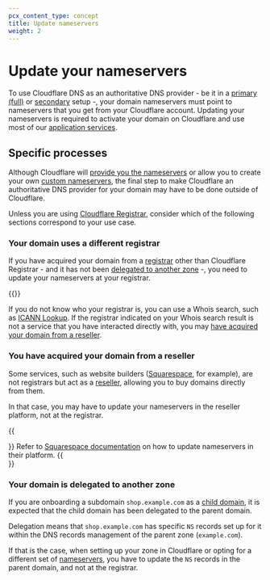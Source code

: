 ```yaml
---
pcx_content_type: concept
title: Update nameservers
weight: 2
---
```


# Update your nameservers

To use Cloudflare DNS as an authoritative DNS provider - be it in a [primary (full)](/dns/zone-setups/full-setup/) or [secondary](/dns/zone-setups/zone-transfers/cloudflare-as-secondary/) setup -, your domain nameservers must point to nameservers that you get from your Cloudflare account. Updating your nameservers is required to activate your domain on Cloudflare and use most of our [application services](/fundamentals/concepts/how-cloudflare-works/#application-services).

## Specific processes

Although Cloudflare will [provide you the nameservers](/dns/nameservers/#authoritative-nameservers-offering) or allow you to create your own [custom nameservers](/dns/nameservers/custom-nameservers/), the final step to make Cloudflare an authoritative DNS provider for your domain may have to be done outside of Cloudflare.

Unless you are using [Cloudflare Registrar](/registrar/), consider which of the following sections correspond to your use case.

### Your domain uses a different registrar

If you have acquired your domain from a [registrar](https://www.cloudflare.com/learning/dns/glossary/what-is-a-domain-name-registrar/) other than Cloudflare Registrar - and it has not been [delegated to another zone](#your-domain-is-delegated-to-another-zone) -, you need to update your nameservers at your registrar.

{{<render file="_ns-update-providers.md">}}

If you do not know who your registrar is, you can use a Whois search, such as [ICANN Lookup](https://lookup.icann.org/). If the registrar indicated on your Whois search result is not a service that you have interacted directly with, you may [have acquired your domain from a reseller](#you-have-acquired-your-domain-from-a-reseller).

### You have acquired your domain from a reseller

Some services, such as website builders ([Squarespace](https://support.squarespace.com/hc/en-us/articles/115003671428-Who-s-my-domain-provider), for example), are not registrars but act as a [reseller](https://www.icann.org/resources/pages/reseller-2013-05-03-en), allowing you to buy domains directly from them.

In that case, you may have to update your nameservers in the reseller platform, not at the registrar.

{{<Aside type="note">}}
Refer to [Squarespace documentation](https://support.squarespace.com/hc/en-us/articles/4404183898125-Nameservers-and-DNSSEC-for-Squarespace-managed-domains#toc-open-the-domain-s-advanced-settings) on how to update nameservers in their platform.
{{</Aside>}}

### Your domain is delegated to another zone

If you are onboarding a subdomain `shop.example.com` as a [child domain](/dns/zone-setups/subdomain-setup/), it is expected that the child domain has been delegated to the parent domain.

Delegation means that `shop.example.com` has specific `NS` records set up for it within the DNS records management of the parent zone (`example.com`).

If that is the case, when setting up your zone in Cloudflare or opting for a different set of [nameservers](/dns/nameservers/), you have to update the `NS` records in the parent domain, and not at the registrar.